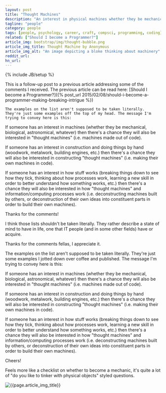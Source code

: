 ```yaml
---
layout: post
title: "Thought Machines"
description: "An interest in physical machines whether they be mechanical, biological or astronomical may also indicate an interest in programming and thought machines"
tagline: "people"
category: people
tags: [people, psychology, career, craft, compsci, programming, coding]
related: ["Should I become a Programmer?"]
article_img: bootstrap/img/thought-bubble.png
article_img_title: Thought Machine by Anonymous
article_img_alt: "An image depicting a bloke thinking about machinery"
reddit_url:
hn_url:
---
```

{% include JB/setup %}
<div class="intro">
<div class="intro-txt">
This is a follow-up post to a previous article addressing some of the comments I received. The previous article can be read here: <span markdown="span">[Should I become a Programmer?]({% post_url 2015/02/08/should-i-become-a-programmer-making-breaking-intrigue %})</span>
  
  
    The examples on the list aren't supposed to be taken literally. They're just some examples off the top of my head. The message I'm trying to convey here is this:

If someone has an interest in machines (whether they be mechanical, biological, astronomical, whatever) then there's a chance they will also be interested in "thought machines" (i.e. machines made out of code).

If someone has an interest in construction and doing things by hand (woodwork, metalwork, building engines, etc.) then there's a chance they will also be interested in constructing "thought machines" (i.e. making their own machines in code).

If someone has an interest in how stuff works (breaking things down to see how they tick, thinking about how processes work, learning a new skill in order to better understand how something works, etc.) then there's a chance they will also be interested in how "thought machines" and information/computing processes work (i.e. deconstructing machines built by others, or deconstruction of their own ideas into constituent parts in order to build their own machines).

Thanks for the comments!


I think those lists shouldn't be taken literally. They rather describe a state of mind to have in life, one that IT people (and in some other fields) have or acquire.



Thanks for the comments fellas, I appreciate it.

The examples on the list aren't supposed to be taken literally. They're just some examples I jotted down over coffee and published. The message I'm trying to convey here is this:

If someone has an interest in machines (whether they be mechanical, biological, astronomical, whatever) then there's a chance they will also be interested in "thought machines" (i.e. machines made out of code).

If someone has an interest in construction and doing things by hand (woodwork, metalwork, building engines, etc.) then there's a chance they will also be interested in constructing "thought machines" (i.e. making their own machines in code).

If someone has an interest in how stuff works (breaking things down to see how they tick, thinking about how processes work, learning a new skill in order to better understand how something works, etc.) then there's a chance they will also be interested in how "thought machines" and information/computing processes work (i.e. deconstructing machines built by others, or deconstruction of their own ideas into constituent parts in order to build their own machines).

Cheers!



Feels more like a checklist on whether to become a mechanic, it's quite a lot of "do you like to tinker with physical objects" styled questions.


  </div>
<div class="intro-img-border">
<div class="intro-img-bevel">
<div class="intro-img">
<img class="article-image" alt="{{page.article_img_title}}" title="{{page.article_img_title}}" src="{{ASSET_PATH}}/{{page.article_img}}"/>
</div>
</div>
</div>
</div>
<br/>
<br/>
